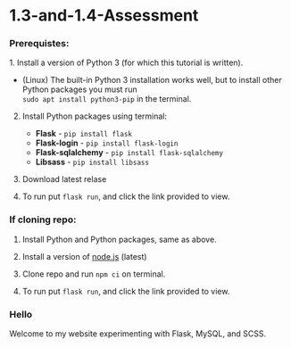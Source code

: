 # 1.3-and-1.4-Assessment

<h3>Prerequistes:</h3>
1. Install a version of Python 3 (for which this tutorial is written). <br>
<ul>
<li>(Linux) The built-in Python 3 installation works well, but to install other Python packages you must run <br><code>sudo apt install python3-pip</code> in the terminal.</li>
</ul>

2. Install Python packages using terminal:
   <ul>
       <li>
           <b>Flask</b> - <code>pip install flask</code>
       </li>
         <li>
           <b>Flask-login</b> - <code>pip install flask-login</code>
       </li>
         <li>
           <b>Flask-sqlalchemy</b> - <code>pip install flask-sqlalchemy</code>
       </li>
         <li>
           <b>Libsass</b> - <code>pip install libsass</code>
       </li>
   </ul>
   
3. Download latest relase

4. To run put <code>flask run</code>, and click the link provided to view.
   
<h3>If cloning repo:</h3>

1. Install Python and Python packages, same as above.

2. Install a version of <a href="https://nodejs.org/en/download/">node.js</a> (latest)

3. Clone repo and run <code>npm ci</code> on terminal.

4. To run put <code>flask run</code>, and click the link provided to view.

<h3>Hello</h3>
Welcome to my website experimenting with Flask, MySQL, and SCSS.
